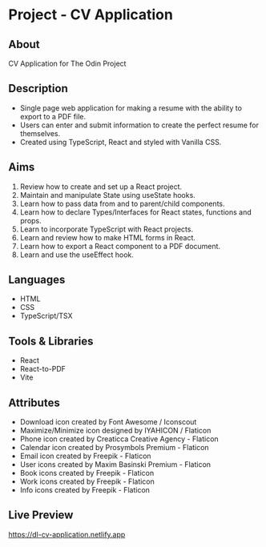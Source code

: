 # Project - CV Application

## About

CV Application for The Odin Project

## Description

- Single page web application for making a resume with the ability to export to a PDF file.
- Users can enter and submit information to create the perfect resume for themselves.
- Created using TypeScript, React and styled with Vanilla CSS.

## Aims

1. Review how to create and set up a React project.
2. Maintain and manipulate State using useState hooks.
3. Learn how to pass data from and to parent/child components.
4. Learn how to declare Types/Interfaces for React states, functions and props.
5. Learn to incorporate TypeScript with React projects.
6. Learn and review how to make HTML forms in React.
7. Learn how to export a React component to a PDF document.
8. Learn and use the useEffect hook.

## Languages

- HTML
- CSS
- TypeScript/TSX

## Tools & Libraries

- React
- React-to-PDF
- Vite

## Attributes

- Download icon created by Font Awesome / Iconscout
- Maximize/Minimize icon designed by IYAHICON / Flaticon
- Phone icon created by Creaticca Creative Agency - Flaticon
- Calendar icon created by Prosymbols Premium - Flaticon
- Email icon created by Freepik - Flaticon
- User icons created by Maxim Basinski Premium - Flaticon
- Book icons created by Freepik - Flaticon
- Work icons created by Freepik - Flaticon
- Info icons created by Freepik - Flaticon

## Live Preview

https://dl-cv-application.netlify.app
